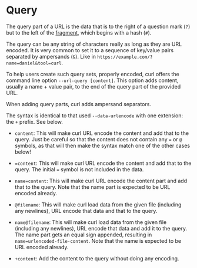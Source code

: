 # Query

The query part of a URL is the data that is to the right of a question mark
(`?`) but to the left of the [fragment](fragment.md), which begins with a hash
(`#`).

The query can be any string of characters really as long as they are URL
encoded. It is very common to set it to a sequence of key/value pairs
separated by ampersands (`&`). Like in
`https://example.com/?name=daniel&tool=curl`.

To help users create such query sets, properly encoded, curl offers the
command line option `--url-query [content]`. This option adds content, usually
a name + value pair, to the end of the query part of the provided URL.

When adding query parts, curl adds ampersand separators.

The syntax is identical to that used `--data-urlencode` with one extension:
the `+` prefix. See below.

 - `content`: This will make curl URL encode the content and add that to the
   query. Just be careful so that the content does not contain any `=` or `@`
   symbols, as that will then make the syntax match one of the other cases
   below!

 - `=content`: This will make curl URL encode the content and add that to the
   query. The initial `=` symbol is not included in the data.

 - `name=content`: This will make curl URL encode the content part and add
   that to the query. Note that the name part is expected to be URL encoded
   already.

 - `@filename`: This will make curl load data from the given file (including
   any newlines), URL encode that data and that to the query.

 - `name@filename`: This will make curl load data from the given file
   (including any newlines), URL encode that data and add it to the query.
   The name part gets an equal sign appended, resulting in
   `name=urlencoded-file-content`. Note that the name is expected to be URL
   encoded already.

 - `+content`: Add the content to the query without doing any encoding.
